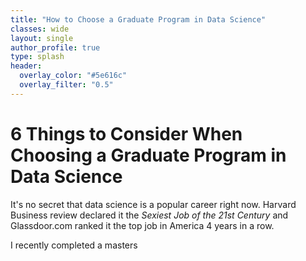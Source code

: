 ```yaml
---
title: "How to Choose a Graduate Program in Data Science"
classes: wide
layout: single
author_profile: true
type: splash
header:
  overlay_color: "#5e616c"
  overlay_filter: "0.5"
---
```



# 6 Things to Consider When Choosing a Graduate Program in Data Science

It's no secret that data science is a popular career right now. Harvard Business review declared it the *Sexiest Job of the 21st Century* and Glassdoor.com ranked it the top job in America 4 years in a row. 

I recently completed a masters

